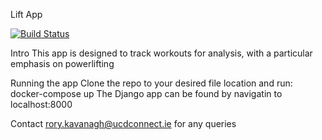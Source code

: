 Lift App

[![Build Status](https://travis-ci.com/RDK90/lift_app.svg?token=DSACVxyKczSxGskhxsZK&branch=master)](https://travis-ci.com/RDK90/lift_app)

Intro
This app is designed to track workouts for analysis, with a particular emphasis on powerlifting

Running the app
Clone the repo to your desired file location and run:
docker-compose up
The Django app can be found by navigatin to localhost:8000

Contact
rory.kavanagh@ucdconnect.ie for any queries
